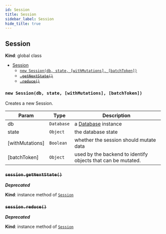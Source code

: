 ```yaml
---
id: Session
title: Session
sidebar_label: Session
hide_title: true
---
```


<a name="Session"></a>

## Session
**Kind**: global class  

* [Session](#Session)
    * [`new Session(db, state, [withMutations], [batchToken])`](#new_Session_new)
    * ~~[`.getNextState()`](#Session+getNextState)~~
    * ~~[`.reduce()`](#Session+reduce)~~

<a name="new_Session_new"></a>

### `new Session(db, state, [withMutations], [batchToken])`
Creates a new Session.


| Param | Type | Description |
| --- | --- | --- |
| db | `Database` | a [Database](Database) instance |
| state | `Object` | the database state |
| [withMutations] | `Boolean` | whether the session should mutate data |
| [batchToken] | `Object` | used by the backend to identify objects that can be                                 mutated. |

<a name="Session+getNextState"></a>

### ~~`session.getNextState()`~~
***Deprecated***

**Kind**: instance method of [`Session`](#Session)  
<a name="Session+reduce"></a>

### ~~`session.reduce()`~~
***Deprecated***

**Kind**: instance method of [`Session`](#Session)  
